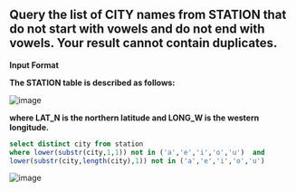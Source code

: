 ## Query the list of CITY names from STATION that do not start with vowels and do not end with vowels. Your result cannot contain duplicates.

**Input Format**

**The STATION table is described as follows:**

![image](https://user-images.githubusercontent.com/90106232/190917906-98d2dba3-c516-49f3-ab39-f7e4a937f38c.png)

**where LAT_N is the northern latitude and LONG_W is the western longitude.**

```sql
select distinct city from station 
where lower(substr(city,1,1)) not in ('a','e','i','o','u')  and 
lower(substr(city,length(city),1)) not in ('a','e','i','o','u')
```

![image](https://user-images.githubusercontent.com/90106232/190917969-0528eae4-df2b-413b-8eaf-9ef62f2546cc.png)
